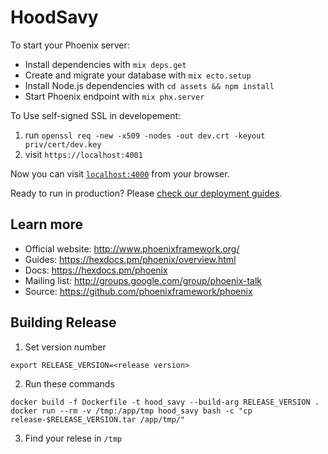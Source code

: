 # HoodSavy

To start your Phoenix server:

  * Install dependencies with `mix deps.get`
  * Create and migrate your database with `mix ecto.setup`
  * Install Node.js dependencies with `cd assets && npm install`
  * Start Phoenix endpoint with `mix phx.server`

To Use self-signed SSL in developement:

  1. run `openssl req -new -x509 -nodes -out dev.crt -keyout priv/cert/dev.key`
  2. visit `https://localhost:4001`

Now you can visit [`localhost:4000`](http://localhost:4000) from your browser.

Ready to run in production? Please [check our deployment guides](https://hexdocs.pm/phoenix/deployment.html).

## Learn more

  * Official website: http://www.phoenixframework.org/
  * Guides: https://hexdocs.pm/phoenix/overview.html
  * Docs: https://hexdocs.pm/phoenix
  * Mailing list: http://groups.google.com/group/phoenix-talk
  * Source: https://github.com/phoenixframework/phoenix

## Building Release

1. Set version number

```
export RELEASE_VERSION=<release version>
```

2. Run these commands

```
docker build -f Dockerfile -t hood_savy --build-arg RELEASE_VERSION .
docker run --rm -v /tmp:/app/tmp hood_savy bash -c "cp release-$RELEASE_VERSION.tar /app/tmp/"
```

3. Find your relese in `/tmp`
